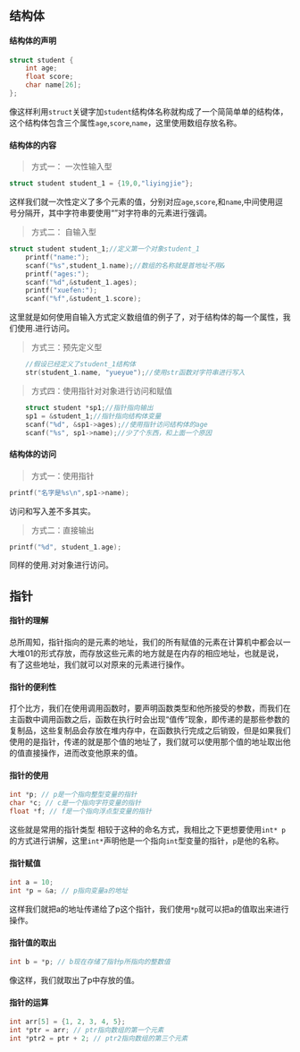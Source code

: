 

## 结构体
#### 结构体的声明
```c
struct student {
	int age;
	float score;
	char name[26];
};
```
像这样利用`struct`关键字加`student`结构体名称就构成了一个简简单单的结构体，这个结构体包含三个属性`age`,`score`,`name`，这里使用数组存放名称。
#### 结构体的内容
>方式一： 一次性输入型
```c
struct student student_1 = {19,0,"liyingjie"};
```
这样我们就一次性定义了多个元素的值，分别对应`age`,`score`,和`name`,中间使用逗号分隔开，其中字符串要使用“”对字符串的元素进行强调。
> 方式二： 自输入型
```c
struct student student_1;//定义第一个对象student_1
	printf("name:");
	scanf("%s",student_1.name);//数组的名称就是首地址不用&
	printf("ages:");
	scanf("%d",&student_1.ages);
	printf("xuefen:");
	scanf("%f",&student_1.score);
```
这里就是如何使用自输入方式定义数组值的例子了，对于结构体的每一个属性，我们使用.进行访问。
> 方式三：预先定义型
```c
	//假设已经定义了student_1结构体
	str(student_1.name, "yueyue");//使用str函数对字符串进行写入
```
> 方式四：使用指针对对象进行访问和赋值
```c
	struct student *sp1;//指针指向输出 
	sp1 = &student_1;//指针指向结构体变量
	scanf("%d", &sp1->ages);//使用指针访问结构体的age
	scanf("%s", sp1->name);//少了个东西，和上面一个原因
```

#### 结构体的访问
> 方式一：使用指针
```c
printf("名字是%s\n",sp1->name);
```
访问和写入差不多其实。
> 方式二：直接输出
```c
printf("%d", student_1.age);
```
同样的使用.对对象进行访问。

## 指针
#### 指针的理解
总所周知，指针指向的是元素的地址，我们的所有赋值的元素在计算机中都会以一大堆01的形式存放，而存放这些元素的地方就是在内存的相应地址，也就是说，有了这些地址，我们就可以对原来的元素进行操作。
#### 指针的便利性
打个比方，我们在使用调用函数时，要声明函数类型和他所接受的参数，而我们在主函数中调用函数之后，函数在执行时会出现“值传”现象，即传递的是那些参数的复制品，这些复制品会存放在堆内存中，在函数执行完成之后销毁，但是如果我们使用的是指针，传递的就是那个值的地址了，我们就可以使用那个值的地址取出他的值直接操作，进而改变他原来的值。
#### 指针的使用
```c
int *p; // p是一个指向整型变量的指针
char *c; // c是一个指向字符变量的指针
float *f; // f是一个指向浮点型变量的指针
```
这些就是常用的指针类型
相较于这种的命名方式，我相比之下更想要使用`int* p`的方式进行讲解，这里`int*`声明他是一个指向`int`型变量的指针，`p`是他的名称。
#### 指针赋值
```c
int a = 10;
int *p = &a; // p指向变量a的地址
```
这样我们就把a的地址传递给了p这个指针，我们使用`*p`就可以把a的值取出来进行操作。
#### 指针值的取出
```c
int b = *p; // b现在存储了指针p所指向的整数值
```
像这样，我们就取出了p中存放的值。
#### 指针的运算
```c
int arr[5] = {1, 2, 3, 4, 5};
int *ptr = arr; // ptr指向数组的第一个元素
int *ptr2 = ptr + 2; // ptr2指向数组的第三个元素
```
<!--stackedit_data:
eyJoaXN0b3J5IjpbMTYzODE0MDk3MCwxMDUxMDE4NTQ2XX0=
-->